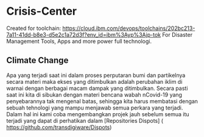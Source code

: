 # Crisis-Center
Created for toolchain: https://cloud.ibm.com/devops/toolchains/202bc213-7a11-41dd-b8e3-d5e2c1a72d3f?env_id=ibm%3Ayp%3Ajp-tok
For Disaster Management Tools, Apps and more power full technologi.
## Climate Change
Apa yang terjadi saat ini dalam proses perputaran bumi dan partikelnya secara materi maka ekses yang ditimbulkan adalah perubahan iklim di warnai dengan berbagai macam dampak yang ditimbulkan. Secara pasti saat ini kita di sibukan dengan materi bencana wabah nCovid-19 yang penyebarannya tak mengenal batas, sehingga kita harus membatasi dengan sebuah tehnologi yang mampu menjawab semua perkara yang terjadi.
Dalam hal ini kami coba mengembangkan projek jauh sebelum semua itu terjadi yang dapat di perhatikan dalam [Repositories Dispots] ( https://github.com/transdigiware/Dispots)
